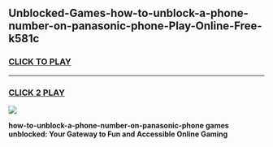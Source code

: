 
## Unblocked-Games-how-to-unblock-a-phone-number-on-panasonic-phone-Play-Online-Free-k581c
<h3>
<a href="https://premium76.site?title=how-to-unblock-a-phone-number-on-panasonic-phone&ref=26A">CLICK TO PLAY</a></h3>
<hr>

<h3>
<a href="https://premium76.site?title=how-to-unblock-a-phone-number-on-panasonic-phone&ref=26A">CLICK 2 PLAY</a>
  
</h3>

<a href="https://premium76.site?title=how-to-unblock-a-phone-number-on-panasonic-phone&ref=26A"><img src="https://clearcache.store/games.png"></a>


**how-to-unblock-a-phone-number-on-panasonic-phone games unblocked: Your Gateway to Fun and Accessible Online Gaming**
